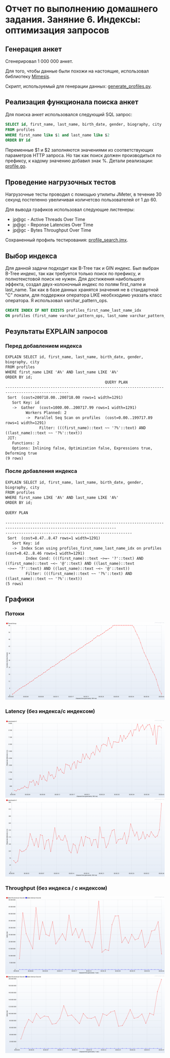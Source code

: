# Отчет по выполнению домашнего задания. Заняние 6. Индексы: оптимизация запросов

## Генерация анкет

Сгенерировал 1 000 000 анкет.

Для того, чтобы данные были похожи на настоящие, использовал библиотеку [Mimesis](https://mimesis.name/en/master/).

Скрипт, используемый для генерации данных: [generate_profiles.py](generate_profiles.py).

## Реализация функционала поиска анкет

Для поиска анкет использовался следующий SQL запрос:

```sql
SELECT id, first_name, last_name, birth_date, gender, biography, city
FROM profiles
WHERE first_name like $1 and last_name like $2
ORDER BY id
```

Переменные $1 и $2 заполняются значениями из соответствующих параметров HTTP запроса. Но так как поиск должен производиться по префиксу, к кадому значению добавил знак %. Детали реализации: [profile.go](../profile/repository/postgresql/profile.go).

## Проведение нагрузочных тестов

Нагрузочные тесты проводил с помощью утилиты JMeter, в течение 30 секунд постепенно увеличивая количетсво пользователей от 1 до 60. 

Для вывода графиков использовал следующие листенеры:
- jp@gc - Active Threads Over Time
- jp@gc - Reponse Latencies Over Time
- jp@gc - Bytes Throughput Over Time

Сохраненный профиль тестирования: [profile_search.jmx](profile_search.jmx).

## Выбор индекса

Для данной задачи подходит как B-Tree так и GIN индекс. Был выбран B-Tree индекс, так как требуется только поиск по префиксу, и полнотекстовой поиск не нужен. Для достижения наибольшего эффекта, создал двух-колоночный индекс по полям first_name и last_name. Так как в базе данных хранятся значения не в стандартной "C" локали, для поддержки оператора LIKE необхходимо указать класс оператора. Я использовал varchar_pattern_ops.

```sql
CREATE INDEX IF NOT EXISTS profiles_first_name_last_name_idx
ON profiles (first_name varchar_pattern_ops, last_name varchar_pattern_ops);
```

## Результаты EXPLAIN запросов

### Перед добавлением индекса

```
EXPLAIN SELECT id, first_name, last_name, birth_date, gender, biography, city
FROM profiles
WHERE first_name LIKE 'А%' AND last_name LIKE 'А%'
ORDER BY id;
                                            QUERY PLAN
--------------------------------------------------------------------------------------------------
 Sort  (cost=200718.00..200718.00 rows=1 width=1291)
   Sort Key: id
   ->  Gather  (cost=1000.00..200717.99 rows=1 width=1291)
         Workers Planned: 2
         ->  Parallel Seq Scan on profiles  (cost=0.00..199717.89 rows=1 width=1291)
               Filter: (((first_name)::text ~~ '?%'::text) AND ((last_name)::text ~~ '?%'::text))
 JIT:
   Functions: 2
   Options: Inlining false, Optimization false, Expressions true, Deforming true
(9 rows)
```

### После добавления индекса

```
EXPLAIN SELECT id, first_name, last_name, birth_date, gender, biography, city
FROM profiles
WHERE first_name LIKE 'А%' AND last_name LIKE 'А%'
ORDER BY id;
                                                                                  QUERY PLAN

-----------------------------------------------------------------------------------------------------------------------
--------------------------------------------------------
 Sort  (cost=8.47..8.47 rows=1 width=1291)
   Sort Key: id
   ->  Index Scan using profiles_first_name_last_name_idx on profiles  (cost=0.42..8.46 rows=1 width=1291)
         Index Cond: (((first_name)::text ~>=~ '?'::text) AND ((first_name)::text ~<~ '@'::text) AND ((last_name)::text
 ~>=~ '?'::text) AND ((last_name)::text ~<~ '@'::text))
         Filter: (((first_name)::text ~~ '?%'::text) AND ((last_name)::text ~~ '?%'::text))
(5 rows)
```

## Графики

### Потоки
![](img/profile_search/without_index/threads.png)

### Latency (без индекса/с индексом)
![](img/profile_search/without_index/latency.png)
![](img/profile_search/with_index/latency.png)

### Throughput (без индекса / с индексом)
![](img/profile_search/without_index/throughput.png)
![](img/profile_search/with_index/throughput.png)